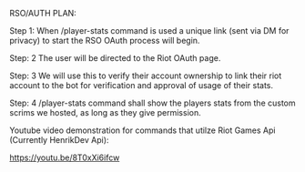 RSO/AUTH PLAN:

Step 1: When /player-stats command is used a unique link (sent via DM for privacy) to start the RSO OAuth process will 
begin.

Step: 2 The user will be directed to the Riot OAuth page.

Step: 3 We will use this to verify their account ownership to link their riot account to the bot for verification and approval of usage of their stats.

Step: 4 /player-stats command shall show the players stats from the custom scrims we hosted, as long as they give permission.

Youtube video demonstration for commands that utilze Riot Games Api (Currently HenrikDev Api):

https://youtu.be/8T0xXi6ifcw
